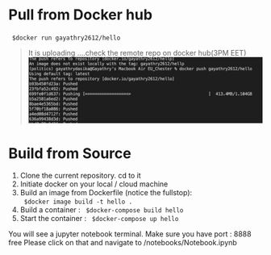 # Pull from Docker hub
` $docker run gayathry2612/hello`
> It is uploading ....check the remote repo on docker hub(3PM EET)![alt text](/img/docker_status_14:40PM.png)

# Build from Source
1. Clone the current repository. cd to it
2. Initiate docker on your local / cloud machine
3. Build an image from Dockerfile (notice the fullstop):  
` $docker image build -t hello .`
4. Build a container : 
` $docker-compose build hello`
5. Start the container : 
` $docker-compose up hello`

You will see a jupyter notebook terminal. Make sure you have port : 8888 free
Please click on that and navigate to /notebooks/Notebook.ipynb
